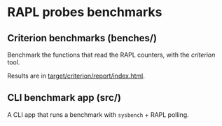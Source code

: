 # RAPL probes benchmarks

## Criterion benchmarks (benches/)

Benchmark the functions that read the RAPL counters, with the *criterion* tool.

Results are in [target/criterion/report/index.html](../target/criterion/report/index.html).

## CLI benchmark app (src/)

A CLI app that runs a benchmark with `sysbench` + RAPL polling.
